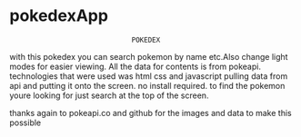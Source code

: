 # pokedexApp
                                  POKEDEX
with this pokedex you can search pokemon by name etc.Also change light modes for easier viewing. All the data for contents is from pokeapi. technologies that were used was html css and javascript pulling data from api and putting it onto the screen.
no install required.
to find the pokemon youre looking for just search at the top of the screen.

thanks again to pokeapi.co and github for the images and data to make this possible
